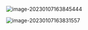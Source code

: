 ![image-20230107163845444](./../../../blog/source/_posts/MAC地址表查询1-6/image-20230107163845444.png)

![image-20230107163831557](./../../../blog/source/_posts/MAC地址表查询1-6/image-20230107163831557.png)